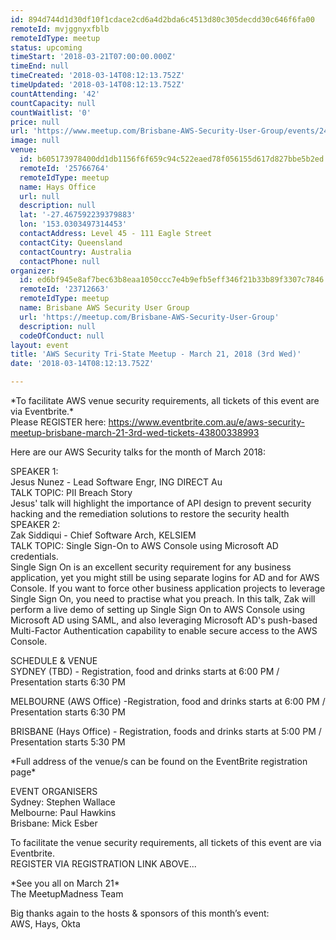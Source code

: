 ```yaml
---
id: 894d744d1d30df10f1cdace2cd6a4d2bda6c4513d80c305decdd30c646f6fa00
remoteId: mvjggnyxfblb
remoteIdType: meetup
status: upcoming
timeStart: '2018-03-21T07:00:00.000Z'
timeEnd: null
timeCreated: '2018-03-14T08:12:13.752Z'
timeUpdated: '2018-03-14T08:12:13.752Z'
countAttending: '42'
countCapacity: null
countWaitlist: '0'
price: null
url: 'https://www.meetup.com/Brisbane-AWS-Security-User-Group/events/247609998/'
image: null
venue:
  id: b605173978400dd1db1156f6f659c94c522eaed78f056155d617d827bbe5b2ed
  remoteId: '25766764'
  remoteIdType: meetup
  name: Hays Office
  url: null
  description: null
  lat: '-27.467592239379883'
  lon: '153.0303497314453'
  contactAddress: Level 45 - 111 Eagle Street
  contactCity: Queensland
  contactCountry: Australia
  contactPhone: null
organizer:
  id: ed6bf945e8af7bec63b8eaa1050ccc7e4b9efb5eff346f21b33b89f3307c7846
  remoteId: '23712663'
  remoteIdType: meetup
  name: Brisbane AWS Security User Group
  url: 'https://meetup.com/Brisbane-AWS-Security-User-Group'
  description: null
  codeOfConduct: null
layout: event
title: 'AWS Security Tri-State Meetup - March 21, 2018 (3rd Wed)'
date: '2018-03-14T08:12:13.752Z'

---
```

<p>*To facilitate AWS venue security requirements, all tickets of this event are via Eventbrite.*<br/>Please REGISTER here: <a href="https://www.eventbrite.com.au/e/aws-security-meetup-brisbane-march-21-3rd-wed-tickets-43800338993" class="linkified">https://www.eventbrite.com.au/e/aws-security-meetup-brisbane-march-21-3rd-wed-tickets-43800338993</a></p> <p>Here are our AWS Security talks for the month of March 2018:</p> <p>SPEAKER 1:<br/>Jesus Nunez - Lead Software Engr, ING DIRECT Au<br/>TALK TOPIC: PII Breach Story<br/>Jesus' talk will highlight the importance of API design to prevent security hacking and the remediation solutions to restore the security health<br/>SPEAKER 2:<br/>Zak Siddiqui - Chief Software Arch, KELSIEM<br/>TALK TOPIC: Single Sign-On to AWS Console using Microsoft AD credentials.<br/>Single Sign On is an excellent security requirement for any business application, yet you might still be using separate logins for AD and for AWS Console. If you want to force other business application projects to leverage Single Sign On, you need to practise what you preach. In this talk, Zak will perform a live demo of setting up Single Sign On to AWS Console using Microsoft AD using SAML, and also leveraging Microsoft AD's push-based Multi-Factor Authentication capability to enable secure access to the AWS Console.</p> <p>SCHEDULE &amp; VENUE<br/>SYDNEY (TBD) - Registration, food and drinks starts at 6:00 PM / Presentation starts 6:30 PM</p> <p>MELBOURNE (AWS Office) -Registration, food and drinks starts at 6:00 PM / Presentation starts 6:30 PM</p> <p>BRISBANE (Hays Office) - Registration, foods and drinks starts at 5:00 PM / Presentation starts 5:30 PM</p> <p>*Full address of the venue/s can be found on the EventBrite registration page*</p> <p>EVENT ORGANISERS<br/>Sydney: Stephen Wallace<br/>Melbourne: Paul Hawkins<br/>Brisbane: Mick Esber</p> <p>To facilitate the venue security requirements, all tickets of this event are via Eventbrite.<br/>REGISTER VIA REGISTRATION LINK ABOVE...</p> <p>*See you all on March 21*<br/>The MeetupMadness Team</p> <p>Big thanks again to the hosts &amp; sponsors of this month’s event:<br/>AWS, Hays, Okta</p>
